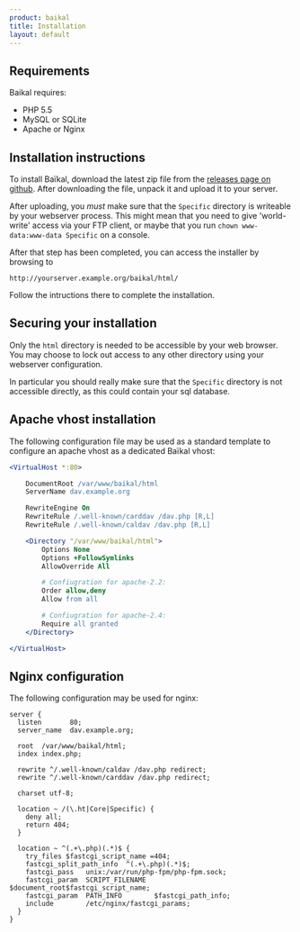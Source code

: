 ```yaml
---
product: baikal 
title: Installation
layout: default
---
```


Requirements
------------

Baikal requires:

* PHP 5.5
* MySQL or SQLite
* Apache or Nginx

Installation instructions
-------------------------

To install Baïkal, download the latest zip file from the [releases page on github][1].
After downloading the file, unpack it and upload it to your server.

After uploading, you _must_ make sure that the `Specific` directory is writeable by
your webserver process. This might mean that you need to give 'world-write' access
via your FTP client, or maybe that you run `chown www-data:www-data Specific` on
a console.

After that step has been completed, you can access the installer by browsing to

    http://yourserver.example.org/baikal/html/

Follow the intructions there to complete the installation.

Securing your installation
--------------------------

Only the `html` directory is needed to be accessible by your web browser. You
may choose to lock out access to any other directory using your webserver
configuration.

In particular you should really make sure that the `Specific` directory is not
accessible directly, as this could contain your sql database.

Apache vhost installation
-------------------------

The following configuration file may be used as a standard template to configure
an apache vhost as a dedicated Baïkal vhost:

```apache
<VirtualHost *:80>

    DocumentRoot /var/www/baikal/html
    ServerName dav.example.org

    RewriteEngine On
    RewriteRule /.well-known/carddav /dav.php [R,L]
    RewriteRule /.well-known/caldav /dav.php [R,L]

    <Directory "/var/www/baikal/html">
        Options None
        Options +FollowSymlinks
        AllowOverride All

        # Confiugration for apache-2.2:
        Order allow,deny
        Allow from all

        # Confiugration for apache-2.4:
        Require all granted
    </Directory>

</VirtualHost>
```


Nginx configuration
-------------------

The following configuration may be used for nginx:


```nginx
server {
  listen       80;
  server_name  dav.example.org;

  root  /var/www/baikal/html;
  index index.php;

  rewrite ^/.well-known/caldav /dav.php redirect;
  rewrite ^/.well-known/carddav /dav.php redirect;
  
  charset utf-8;

  location ~ /(\.ht|Core|Specific) {
    deny all;
    return 404;
  }

  location ~ ^(.+\.php)(.*)$ {
    try_files $fastcgi_script_name =404;
    fastcgi_split_path_info  ^(.+\.php)(.*)$;
    fastcgi_pass   unix:/var/run/php-fpm/php-fpm.sock;
    fastcgi_param  SCRIPT_FILENAME  $document_root$fastcgi_script_name;
    fastcgi_param  PATH_INFO        $fastcgi_path_info;
    include        /etc/nginx/fastcgi_params;
  }
}
```


[1]: https://github.com/fruux/Baikal/releases
